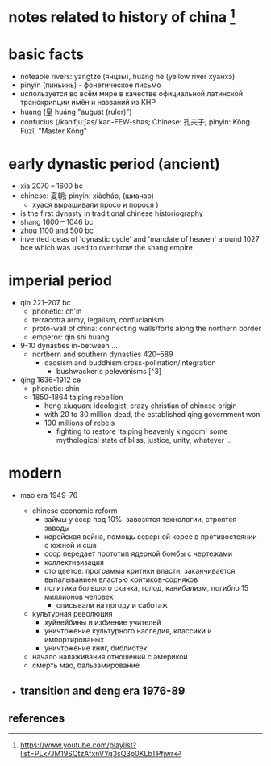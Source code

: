 # notes related to history of china [^1]

# basic facts

- noteable rivers: yangtze (янцзы), huáng hé (yellow river хуанхэ)
- pīnyīn (пиньинь) - фонетическое письмо
- используется во всём мире в качестве официальной латинской транскрипции имён и названий из КНР
- huang (皇 huáng "august (ruler)")
- confucius (/kənˈfjuːʃəs/ kən-FEW-shəs; Chinese: 孔夫子; pinyin: Kǒng Fūzǐ, "Master Kǒng"


# early dynastic period (ancient)

- xia 2070 – 1600 bc
- chinese: 夏朝; pinyin: xiàcháo, (шиачао)
  - хуася выращивали просо и порося )
- is the first dynasty in traditional chinese historiography
- shang 1600 – 1046 bc
- zhou 1100 and 500 bc
- invented ideas of 'dynastic cycle' and 'mandate of heaven' around 1027 bce 
  which was used to overthrow the shang empire


# imperial period

- qin 221–207 bc
  - phonetic: ch'in
  - terracotta army, legalism, confucianism
  - proto-wall of china: connecting walls/forts along the northern border
  - emperor: qin shi huang
- 9-10 dynasties in-between ...
  - northern and southern dynasties 420–589
    - daosism and buddhism cross-polination/integration
      - bushwacker's pelevenisms [^3] 
- qing 1636-1912 ce
  - phonetic: shin
  - 1850-1864 taiping rebellion
    - hong xiuquan: ideologist, crazy christian of chinese origin
    - with 20 to 30 million dead, the established qing government won
    - 100 millions of rebels
      - fighting to restore 'taiping heavenly kingdom' some mythological state of bliss, 
        justice, unity, whatever ...


# modern

- mao era 1949–76
  - chinese economic reform
    - займы у ссср под 10%: завозятся технологии, строятся заводы
    - корейская война, помощь северной корее в противостоянии с южной и сша
    - ссср передает прототип ядерной бомбы с чертежами
    - коллективизация
    - сто цветов: программа критики власти, заканчивается выпалыванием властью критиков-сорняков
    - политика большого скачка, голод, канибализм, погибло 15 миллионов человек
      - списывали на погоду и саботаж
  - культурная революция
    - хуйвейбины и избиение учителей
    - уничтожение культурного наследия, классики и импортированых
    - уничтожение книг, библиотек
  - начало налаживания отношений с америкой
  - смерть мао, бальзамирование

- transition and deng era 1976-89
  - 


## references

[^1]: https://www.youtube.com/playlist?list=PLk7JM19SQtzAfxnVYq3sQ3p0KLbTPfjwr
